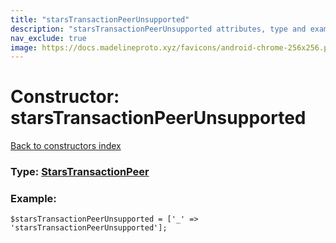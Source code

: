 ```yaml
---
title: "starsTransactionPeerUnsupported"
description: "starsTransactionPeerUnsupported attributes, type and example"
nav_exclude: true
image: https://docs.madelineproto.xyz/favicons/android-chrome-256x256.png
---
```

# Constructor: starsTransactionPeerUnsupported  
[Back to constructors index](/API_docs/constructors/index.html)






### Type: [StarsTransactionPeer](/API_docs/types/StarsTransactionPeer.html)


### Example:

```
$starsTransactionPeerUnsupported = ['_' => 'starsTransactionPeerUnsupported'];
```  
